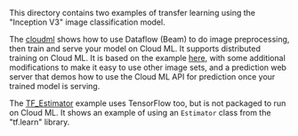 
This directory contains two examples of transfer learning using the "Inception V3" image classification model.

The [cloudml](cloudml) shows how to use Dataflow (Beam) to do image preprocessing, then train and serve your model on Cloud ML.  It supports distributed training on Cloud ML.
It is based on the example [here](https://github.com/GoogleCloudPlatform/cloudml-samples/tree/master/flowers), with some additional modifications to make it easy to use other image sets, and a prediction web server that demos how to use the Cloud ML API for prediction once your trained model is serving.

The [TF_Estimator](TF_Estimator) example uses TensorFlow too, but is not packaged to run on Cloud ML. It shows an example of using an `Estimator` class from the "tf.learn" library.
